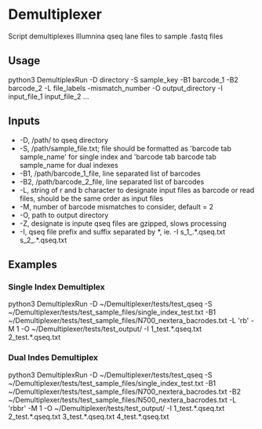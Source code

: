 # Demultiplexer
Script demultiplexes Illumnina qseq lane files to sample .fastq files
## Usage

python3 DemultiplexRun -D directory -S sample_key -B1 barcode_1 -B2 barcode_2 -L file_labels
    -mismatch_number -O output_directory -I input_file_1 input_file_2 ...

## Inputs
+ -D, /path/ to qseq directory
+ -S, /path/sample_file.txt; file should be formatted as 'barcode tab sample_name' for single index and
    'barcode tab barcode tab sample_name for dual indexes
+ -B1, /path/barcode_1_file, line separated list of barcodes
+ -B2, /path/barcode_2_file, line separated list of barcodes
+ -L, string of r and b character to designate input files as barcode or read files, should be the same order as input files
+ -M, number of barcode mismatches to consider, default = 2
+ -O, path to output directory
+ -Z, designate is inpute qseq files are gzipped, slows processing
+ -I, qseq file prefix and suffix separated by \*, ie. -I s_1_.\*.qseq.txt s_2_.\*.qseq.txt

## Examples
### Single Index Demultiplex
python3 DemultiplexRun -D ~/Demultiplexer/tests/test_qseq -S ~/Demultiplexer/tests/test_sample_files/single_index_test.txt -B1 ~/Demultiplexer/tests/test_sample_files/N700_nextera_bacrodes.txt -L 'rb' -M 1 -O ~/Demultiplexer/tests/test_output/ -I 1_test.\*.qseq.txt 2_test.\*.qseq.txt
### Dual Indes Demultiplex
python3 DemultiplexRun -D ~/Demultiplexer/tests/test_qseq -S ~/Demultiplexer/tests/test_sample_files/single_index_test.txt -B1 ~/Demultiplexer/tests/test_sample_files/N700_nextera_bacrodes.txt -B2 ~/Demultiplexer/tests/test_sample_files/N500_nextera_bacrodes.txt -L 'rbbr' -M 1 -O ~/Demultiplexer/tests/test_output/ -I 1_test.\*.qseq.txt 2_test.\*.qseq.txt 3_test.\*.qseq.txt 4_test.\*.qseq.txt
